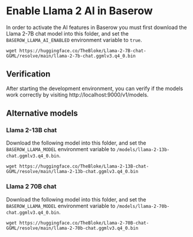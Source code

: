 # Enable Llama 2 AI in Baserow

In order to activate the AI features in Baserow you must first download the Llama 2-7B
chat model into this folder, and set the `BASEROW_LLAMA_AI_ENABLED` environment variable
to `true`.

```
wget https://huggingface.co/TheBloke/Llama-2-7B-chat-GGML/resolve/main/llama-2-7b-chat.ggmlv3.q4_0.bin
```

## Verification

After starting the development environment, you can verify if the models work correctly
by visiting http://localhost:9000/v1/models.

## Alternative models

### Llama 2-13B chat

Download the following model into this folder, and set the `BASEROW_LLAMA_MODEL` environment
variable to `/models/llama-2-13b-chat.ggmlv3.q4_0.bin`.

```
wget https://huggingface.co/TheBloke/Llama-2-13B-chat-GGML/resolve/main/llama-2-13b-chat.ggmlv3.q4_0.bin
```

### Llama 2 70B chat

Download the following model into this folder, and set the `BASEROW_LLAMA_MODEL` environment
variable to `/models/llama-2-70b-chat.ggmlv3.q4_0.bin`.

```
wget https://huggingface.co/TheBloke/Llama-2-70B-chat-GGML/resolve/main/llama-2-70b-chat.ggmlv3.q4_0.bin
```
